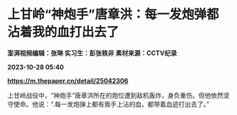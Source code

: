 # 上甘岭“神炮手”唐章洪：每一发炮弹都沾着我的血打出去了
**澎湃视频编辑：张琳 实习生：彭张轶非 素材来源：CCTV纪录**

**2023-10-28 05:40**

**https://m.thepaper.cn/detail/25042306**

上甘岭战役中，“神炮手”唐章洪所在的炮位遭到敌机轰炸，身负重伤。但他依然坚守使命。他说：“.每一发炮弹上都有我手上沾的血，都带着血迹打出去了。”